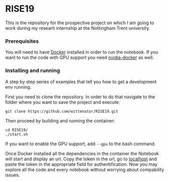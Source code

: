 # RISE19
This is the repository for the prospective project on which I am going to work during my researh internship at the Nottingham Trent university.

### Prerequisites

You will need to have [Docker](https://docs.docker.com/install/) installed in order to run the notebook. If you want to run the code with GPU support you need [nvidia-docker](https://github.com/nvidia/nvidia-docker/wiki/Installation-(version-2.0)) as well.


### Installing and running

A step by step series of examples that tell you how to get a development env running.

First you need to clone the repository.
In order to do that navigate to the folder where you want to save the project and execute:

```
git clone https://github.com/wittenator/RISE19.git
```

Then proceed by building and running the container:
```
cd RISE19/
./start.sh
```
If you want to enable the GPU support, add ```--gpu``` to the bash command.

Once Docker installed all the dependencies in the container the Notebook will start and display an url. Copy the token in the url, go to [localhost](http://localhost) and paste the token in the appropriate field for authentification. Now you may explore all the code and every notebook without worrying about compability issues.
